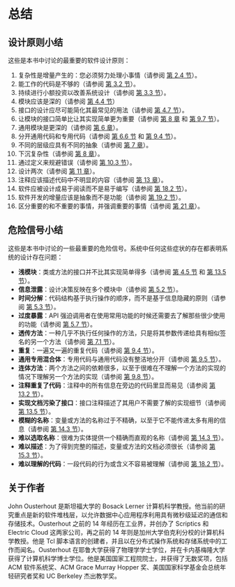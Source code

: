 # 总结

## 设计原则小结

这些是本书中讨论的最重要的软件设计原则：

1. 复杂性是增量产生的：您必须努力处理小事情（请参阅 [第 2.4 节](ch02.md)）。
2. 能工作的代码是不够的（请参阅 [第 3.2 节](ch03.md)）。
3. 持续进行小额投资以改善系统设计（请参阅 [第 3.3 节](ch03.md)）。
4. 模块应该是深的（请参阅 [第 4.4 节](ch04.md)）
5. 接口的设计应尽可能简化其最常见的用法（请参阅 [第 4.7 节](ch04.md)）。
6. 让模块的接口简单比让其实现简单更为重要（请参阅 [第 8 章](ch08.md) 和 [第 9.7 节](ch09.md)）。
7. 通用模块是更深的（请参阅 [第 6 章](ch06.md)）。
8. 分开通用代码和专用代码（请参阅 [第 6.6 节](ch06.md) 和 [第 9.4 节](ch09.md)）。
9. 不同的层级应具有不同的抽象（请参阅 [第 7 章](ch07.md)）。
10. 下沉复杂性（请参阅 [第 8 章](ch08.md)）。
11. 通过定义来规避错误（请参阅 [第 10.3 节](ch10.md)）。
12. 设计两次（请参阅 [第 11 章](ch11.md)）。
13. 注释应该描述代码中不明显的内容（请参阅 [第 13 章](ch13.md)）。
14. 软件应被设计成易于阅读而不是易于编写（请参阅 [第 18.2 节](ch18.md)）。
15. 软件开发的增量应该是抽象而不是功能（请参阅 [第 19.2 节](ch19.md)）。
16. 区分重要的和不重要的事情，并强调重要的事情（请参阅 [第 21 章](ch21.md)）。

## 危险信号小结

这些是本书中讨论的一些最重要的危险信号。系统中任何这些症状的存在都表明系统的设计存在问题：

- **浅模块**：类或方法的接口并不比其实现简单得多（请参阅 [第 4.5 节](ch04.md) 和 [第 13.5 节](ch13.md)）。
- **信息泄露**：设计决策反映在多个模块中（请参阅 [第 5.2 节](ch05.md)）。
- **时间分解**：代码结构基于执行操作的顺序，而不是基于信息隐藏的原则（请参阅 [第 5.3 节](ch05.md)）。
- **过度暴露**：API 强迫调用者在使用常用功能的时候还需要去了解那些很少使用的功能（请参阅 [第 5.7 节](ch05.md)）。
- **透传方法**：一种几乎不执行任何操作的方法，只是将其参数传递给具有相似签名的另一个方法（请参阅 [第 7.1 节](ch07.md)）。
- **重复**：一遍又一遍的重复代码（请参阅 [第 9.4 节](ch09.md)）。
- **通用专用混合体**：专用代码与通用代码没有整洁地分开（请参阅 [第 9.5 节](ch09.md)）。
- **连体方法**：两个方法之间的依赖很多，以至于很难在不理解一个方法的实现的情况下理解另一个方法的实现（请参阅 [第 9.8 节](ch09.md)）。
- **注释重复了代码**：注释中的所有信息在旁边的代码里显而易见（请参阅 [第 13.2 节](ch13.md)）。
- **实现文档污染了接口**：接口注释描述了其用户不需要了解的实现细节（请参阅 [第 13.5 节](ch13.md)）。
- **模糊的名称**：变量或方法的名称过于不精确，以至于它不能传递太多有用的信息（请参阅 [第 14.3 节](ch14.md)）。
- **难以选取名称**：很难为实体提供一个精确而直观的名称（请参阅 [第 14.3 节](ch14.md)）。
- **难以描述**：为了得到完整的描述，变量或方法的文档必须很长（请参阅 [第 15.3 节](ch15.md)）。
- **难以理解的代码**：一段代码的行为或含义不容易被理解（请参阅 [第 18.2 节](ch18.md)）。

## 关于作者

John Ousterhout 是斯坦福大学的 Bosack Lerner 计算机科学教授。他当前的研究重点是新的软件堆栈层，以允许数据中心应用程序利用具有微秒级延迟的通信和存储技术。Ousterhout 之前的 14 年经历在工业界，并创办了 Scriptics 和 Electric Cloud 这两家公司，再之前的 14 年则是加州大学伯克利分校的计算机科学教授。他是 Tcl 脚本语言的创建者，并且以在分布式操作系统和存储系统中的工作而闻名。Ousterhout 在耶鲁大学获得了物理学学士学位，并在卡内基梅隆大学获得了计算机科学博士学位。他是美国国家工程院院士，并获得了无数奖项，包括 ACM 软件系统奖、ACM Grace Murray Hopper 奖、美国国家科学基金会总统年轻研究者奖和 UC Berkeley 杰出教学奖。

